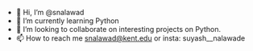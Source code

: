 - 👋 Hi, I’m @snalawad
- 🌱 I’m currently learning Python
- 💞️ I’m looking to collaborate on interesting projects on Python.
- 📫 How to reach me snalawad@kent.edu or insta: suyash__nalawade
<!---
snalawad/snalawad is a ✨ special ✨ repository because its `README.md` (this file) appears on your GitHub profile.
You can click the Preview link to take a look at your changes.
--->
